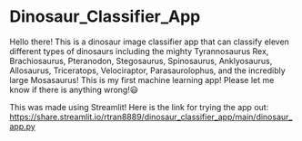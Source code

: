 # Dinosaur_Classifier_App
Hello there! This is a dinosaur image classifier app that can classify eleven different types of dinosaurs including the mighty Tyrannosaurus Rex, Brachiosaurus, Pteranodon, Stegosaurus, Spinosaurus, Anklyosaurus, Allosaurus, Triceratops, Velociraptor, Parasaurolophus, and the incredibly large Mosasaurus! This is my first machine learning app! Please let me know if there is anything wrong!😃

This was made using Streamlit!
Here is the link for trying the app out: https://share.streamlit.io/rtran8889/dinosaur_classifier_app/main/dinosaur_app.py
